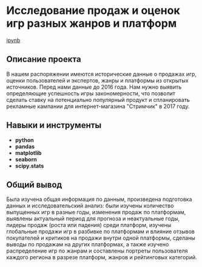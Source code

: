 # Исследование продаж и оценок игр разных жанров и платформ

[ipynb](https://github.com/tananyushka/portfolio/blob/master/games/games.ipynb)

## Описание проекта

В нашем распоряжении имеются исторические данные о продажах игр, оценки пользователей и экспертов, жанры и платформы из открытых источников. Перед нами данные до 2016 года. Нам нужно выявить определяющие успешность игры закономерности, что позволит сделать ставку на потенциально популярный продукт и спланировать рекламные кампании для интернет-магазина "Стримчик" в 2017 году.

## Навыки и инструменты

- **python**
- **pandas**
- **matplotlib**
- **seaborn**
- **scipy.stats**

## 

## Общий вывод

Была изучена общая информация по данным, произведена подготовка данных и исследовательский анализ: были изучены количество выпущенных игр в разные годы, изменения продаж по платформам, выявлены актуальный период для прогноза и неактуальные годы, лидеры продаж (роста или падения) среди платформ, изучены глобальные продажи игр в разбивке по платформам и влияние отзывов покупателей и критиков на продажи внутри одной платформы, сделаны выводы по продажам на других платформах, а также изучено распределение игр по жанрам и составлены портреты пользователя каждого региона в разрезе платформ, жанров и рейтинговых категорий.
